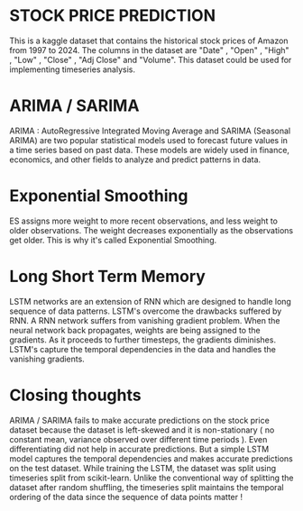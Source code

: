 # STOCK PRICE PREDICTION
This is a kaggle dataset that contains the historical stock prices of Amazon from 1997 to 2024. The columns in the dataset are "Date" , "Open" , "High" , "Low" , "Close" , "Adj Close" and "Volume". This dataset could be used for implementing timeseries analysis.
# ARIMA / SARIMA
ARIMA : AutoRegressive Integrated Moving Average and SARIMA (Seasonal ARIMA) are two popular statistical models used to forecast future values in a time series based on past data. These models are widely used in finance, economics, and other fields to analyze and predict patterns in data. 
# Exponential Smoothing
ES assigns more weight to more recent observations, and less weight to older observations. The weight decreases exponentially as the observations get older. This is why it's called Exponential Smoothing.
# Long Short Term Memory
LSTM networks are an extension of RNN which are designed to handle long sequence of data patterns. LSTM's overcome the drawbacks suffered by RNN. A RNN network suffers from vanishing gradient problem. When the neural network back propagates, weights are being assigned to the gradients. As it proceeds to further timesteps, the gradients diminishes. LSTM's capture the temporal dependencies in the data and handles the vanishing gradients. 

# Closing thoughts 
ARIMA / SARIMA fails to make accurate predictions on the stock price dataset because the dataset is left-skewed and it is non-stationary ( no constant mean, variance observed over different time periods ). Even differentiating did not help in accurate predictions. But a simple LSTM model captures the temporal dependencies and makes accurate predictions on the test dataset. While training the LSTM, the dataset was split using timeseries split from scikit-learn. Unlike the conventional way of splitting the dataset after random shuffling, the timeseries split maintains the temporal ordering of the data since the sequence of data points matter !
